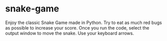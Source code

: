 # snake-game
Enjoy the classic Snake Game made in Python. Try to eat as much red bugs as possible to increase your score.  Once you run the code, select the output window to move the snake. Use your keyboard arrows.
